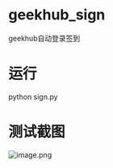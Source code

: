 # geekhub_sign

geekhub自动登录签到

# 运行
python sign.py

# 测试截图
![image.png](https://i.loli.net/2020/04/30/7uDH5SRdKrIWleQ.png)

